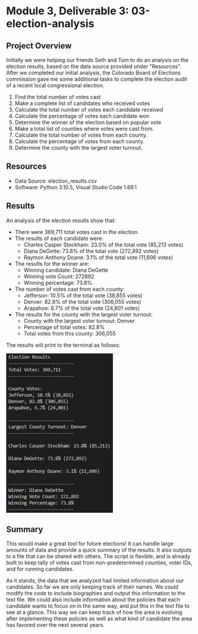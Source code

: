 # Module 3, Deliverable 3: 03-election-analysis

## Project Overview
Initially we were helping our friends Seth and Tom to do an analysis on the election results, based on the data source provided under "Resources". After we completed our initial analysis, the Colorado Board of Elections commission gave me some additional tasks to complete the election audit of a recent local congressional election. 

1. Find the total number of votes cast
2. Make a complete list of candidates who received votes
3. Calculate the total number of votes each candidate received
4. Calculate the percentage of votes each candidate won
5. Determine the winner of the election based on popular vote
6. Make a total list of counties where votes were cast from.
7. Calculate the total number of votes from each county.
8. Calculate the percentage of votes from each county.
9. Determine the county with the largest voter turnout.

## Resources
- Data Source: election_results.csv
- Software: Python 3.10.5, Visual Studio Code 1.69.1

## Results
An analysis of the election results show that:
- There were 369,711 total votes cast in the election.
- The results of each candidate were:
    - Charles Casper Stockham: 23.0% of the total vote (85,213 votes)
    - Diana DeGette: 73.8% of the total vote (272,892 votes)
    - Raymon Anthony Doane: 3.1% of the total vote (11,606 votes)
- The results for the winner are:
    - Winning candidate: Diana DeGette
    - Winning vote Count: 272892
    - Winning percentage: 73.8%
- The number of votes cast from each county:
    - Jefferson: 10.5% of the total vote (38,855 votes)
    - Denver: 82.8% of the total vote (306,055 votes)
    - Arapahoe: 6.7% of the total vote (24,801 votes)
- The results for the county with the largest voter turnout:
    - County with the largest voter turnout: Denver
    - Percentage of total votes: 82.8%
    - Total votes from this county: 306,055

The results will print to the terminal as follows:

![Election Results: Terminal Print](https://github.com/etdirksen/03-election-analysis/blob/main/Resources/election_terminal_print.png)

## Summary
This would make a great tool for future elections! It can handle large amounts of data and provide a quick summary of the results. It also outputs to a file that can be shared with others. The script is flexible, and is already built to keep tally of votes cast from non-predetermined counties, voter IDs, and for running candidates.

As it stands, the data that we analyzed had limited information about our candidates. So far we are only keeping track of their names. We could modify the code to include biographies and output this information to the text file. We could also include information about the policies that each candidate wants to focus on in the same way, and put this in the text file to see at a glance. This way we can keep track of how the area is evolving after implementing these policies as well as what kind of candidate the area has favored over the next several years.
